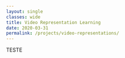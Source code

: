 ```yaml
---
layout: single
classes: wide
title: Video Representation Learning
date: 2020-03-31
permalink: /projects/video-representations/
---
```


TESTE
